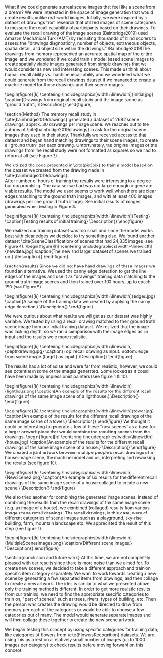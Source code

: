 What if we could generate surreal scene images that feel like a scene from a dream? We were interested in the space of image generation that would create results, unlike real-world images. Initially, we were inspired by a dataset of drawings from research that utilized images of scene categories to measure the recall capability of participants based on their drawings. To evaluate the recall drawing of the image scenes (Bainbridge2019) used Amazon Mechanical Turk (AMT) by recruiting thousands of blind scorers to assess the "drawings diagnosticity, number of objects, extraneous objects, spatial detail, and object size within the drawings." (Bainbridge2019)The drawings from memory represented an accurate spatial map of the entire image, and we wondered if we could train a model based scene images to create spatially viable images generated from simple drawings that we would consider as new and interesting scenes. This made us think about human recall ability vs. machine recall ability and we wondered what we could generate from the recall drawings dataset if we managed to create a machine model for those drawings and their scene images. 


\begin{figure}[h]
  \centering
  \includegraphics[width=\linewidth]{Initial.jpg}
  \caption{Drawings from original recall study and the image scene as "ground truth".}
  \Description{}
\end{figure} 
			
\section{Method}
The memory recall study in \cite{bainbridge2019drawings} generated a dataset of 2682 scene drawings, approx. 30 drawings per image scene. We reached out to the authors of \cite{bainbridge2019drawings} to ask for the original scene images they used in their study. Thankfully we received access to that dataset and began hand matching drawings to their scene images, to create a "ground truth" per each drawing. Unfortunately, the original images of the drawings from the recall study were not formatted as squares so we had to reformat all (see Figure 2).  

We utilized the code presented in \cite{pix2pix} to train a model based on the dataset we created from the drawing made in \cite{bainbridge2019drawings}.  
After <fill in Ran> number of hours of training the results were interesting to a degree but not promising. The data set we had was not large enough to generate viable results.
The model we used seems to work well when there are clear edges matching to the ground truth images, and with at least 400 images (drawings per one ground truth image).
See initial results of images generated when testing in Figure 3.

\begin{figure}[h]
  \centering
  \includegraphics[width=\linewidth]{Testing}
  \caption{Testing results of initial training}
  \Description{}
\end{figure}

We realized our training dataset was too small and since the model works best with clear edges we decided to try something else. We found another dataset \cite{SceneClassification} of scenes that had 24,335 images (see Figure 4). 
\begin{figure}[h]
  \centering
  \includegraphics[width=\linewidth]{newdata.jpg}
  \caption{The new and larger dataset of scenes we trained on.}
  \Description{}
\end{figure}

\section{results}
Since we did not have hand drawings of these images we found an alternative. We used the canny edge detection to get the line edges of the images and use it as "drawings" training data matching to the ground truth image scenes and then trained over 100 hours, up to epoch 150 (see Figure 5). 

\begin{figure}[h]
  \centering
  \includegraphics[width=\linewidth]{edges.jpg}
  \caption{A sample of the training data we created by applying the canny edge detection.}
  \Description{}
\end{figure}

We were curious about what results we will get as our dataset was highly variable. We tested by using a recall drawing matched to their ground truth scene image from our initial training dataset. We realized that the image was lacking depth, so we ran a comparison with the image edges as an input and the results were more realistic.

\begin{figure}[h]
  \centering
  \includegraphics[width=\linewidth]{depthdrawing.jpg}
  \caption{Top: recall drawing as input. Bottom: edge from scene image (target) as input.}
  \Description{}
\end{figure}

The results had a lot of noise and were far from realistic, however, we could see potential in some of the images generated. Some looked as if could have been made by impressionist painters (see figure 1 & 10). 

\begin{figure}[h]
  \centering
  \includegraphics[width=\linewidth]{lighthous.png}
  \caption{An example of the results for the different recall drawings of the same image scene of a lighthouse.}
  \Description{}
\end{figure}

\begin{figure}[h]
  \centering
  \includegraphics[width=\linewidth]{tower.jpg}
  \caption{An example of the results for the different recall drawings of the same image scene of a tower.}
  \Description{}
\end{figure}
We thought it could be interesting to generate a few of these "new scenes" as a base for a larger artwork piece that would combine the resulting scenes from the drawings. 
\begin{figure}[h]
  \centering
  \includegraphics[width=\linewidth]{house.jpg}
  \caption{An example of the results for the different recall drawings of the same image scene of a house.}
  \Description{}
\end{figure}
We created a joint artwork between multiple people's recall drawings of a house image scene, the machine model and us, interpreting and reworking the results (see figure 10).  

\begin{figure}[h]
  \centering
  \includegraphics[width=\linewidth]{NewScene2.png}
  \caption{An example of six results for the different recall drawings of the same image scene of a house collaged to create a new scene.}
  \Description{}
\end{figure}

We also tried another for combining the generated image scenes. Instead of combining the results from the recall drawings of the same image scene (e.g. an image of a house), we combined (collaged) results from various image scene recall drawings. The recall drawings, in this case, were of different categories of scene images such as a playground, sky-rise building, farm, mountain landscape etc. We appreciated the result of this step (see figure 1). 

\begin{figure}[h]
  \centering
  \includegraphics[width=\linewidth]{MultipleScenesImages.png}
  \caption{Different scene images.}
  \Description{}
\end{figure}

\section{conclusion and future work}
At this time, we are not completely pleased with our results since there is more noise than we aimed for. To create new scenes, we decided to take a different approach and train on specific item category separately. We want to work towards creating a new scene by generating a few separated items from drawings, and then collage to create a new artwork. The idea is similar to what we presented above, only the training method is different. In order to get more realistic results from our training, we need to find the appropriate specific categories to train on, "part of scenes," such as trees, rivers, types of building, etc. Then the person who creates the drawing would be directed to draw from memory per each of the categories or would be able to choose a few categories out of many. The model would generate separate images and will then collage these together to create the new scene artwork. 

We began testing this concept by using specific categories for training data, like categories of flowers from \cite{FlowersRecognition} datasets. We are using this as a test on a relatively small number of images (up to 1000 images per category) to check results before moving forward on this concept. 
